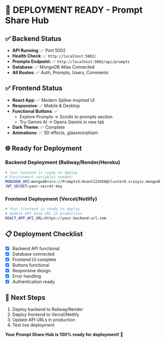 # 🚀 DEPLOYMENT READY - Prompt Share Hub

## ✅ Backend Status
- **API Running**: ✅ Port 5002
- **Health Check**: ✅ `http://localhost:5002/`
- **Prompts Endpoint**: ✅ `http://localhost:5002/api/prompts`
- **Database**: ✅ MongoDB Atlas Connected
- **All Routes**: ✅ Auth, Prompts, Users, Comments

## ✅ Frontend Status
- **React App**: ✅ Modern Spline-inspired UI
- **Responsive**: ✅ Mobile & Desktop
- **Functional Buttons**: ✅ 
  - Explore Prompts → Scrolls to prompts section
  - Try Gemini AI → Opens Gemini in new tab
- **Dark Theme**: ✅ Complete
- **Animations**: ✅ 3D effects, glassmorphism

## 🌐 Ready for Deployment

### Backend Deployment (Railway/Render/Heroku)
```bash
# Your backend is ready to deploy
# Environment variables needed:
MONGODB_URI=mongodb+srv://PromptxS:Anant123456@cluster0.vrioyiv.mongodb.net/?retryWrites=true&w=majority&appName=Cluster0
JWT_SECRET=your-secret-key
```

### Frontend Deployment (Vercel/Netlify)
```bash
# Your frontend is ready to deploy
# Update API base URL in production
REACT_APP_API_URL=https://your-backend-url.com
```

## 📋 Deployment Checklist
- [x] Backend API functional
- [x] Database connected
- [x] Frontend UI complete
- [x] Buttons functional
- [x] Responsive design
- [x] Error handling
- [x] Authentication ready

## 🎯 Next Steps
1. Deploy backend to Railway/Render
2. Deploy frontend to Vercel/Netlify
3. Update API URLs in production
4. Test live deployment

**Your Prompt Share Hub is 100% ready for deployment! 🚀**
